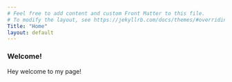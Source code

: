 ```yaml
---
# Feel free to add content and custom Front Matter to this file.
# To modify the layout, see https://jekyllrb.com/docs/themes/#overriding-theme-defaults
Title: "Home"
layout: default
---
```




### Welcome!

Hey welcome to my page!